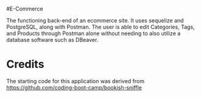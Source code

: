 #E-Commerce 

The functioning back-end of an ecommerce site. It uses sequelize and PostgreSQL, along with Postman. The user is able to edit Categories, Tags, and Products through Postman alone without needing to also utilize a database software such as DBeaver.

# Credits
The starting code for this application was derived from https://github.com/coding-boot-camp/bookish-sniffle
